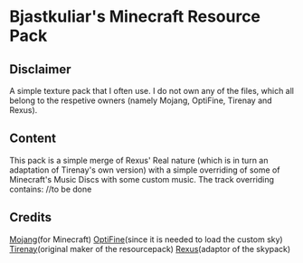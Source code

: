 # Bjastkuliar's Minecraft Resource Pack
## Disclaimer
A simple texture pack that I often use. I do not own any of the files, which all belong to the respetive owners (namely Mojang, OptiFine, Tirenay and Rexus).
## Content
This pack is a simple merge of Rexus' Real nature (which is in turn an adaptation of Tirenay's own version) with a simple overriding of some of Minecraft's Music Discs with some custom music.
The track overriding contains:
//to be done
## Credits
[Mojang](https://www.minecraft.net/en-us)(for Minecraft)
[OptiFine](https://optifine.net/)(since it is needed to load the custom sky)
[Tirenay](https://www.curseforge.com/minecraft/texture-packs/real-nature-resource-pack-128x-1-10-x-1-9-x-1-8-x)(original maker of the resourcepack)
[Rexus](https://t.me/Rexus752sProjects/27)(adaptor of the skypack)

